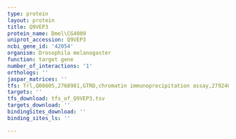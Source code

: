 ```yaml
---
type: protein
layout: protein
title: Q9VEP3
protein_name: Dmel\CG4009
uniprot_accession: Q9VEP3
ncbi_gene_id: '42054'
organism: Drosophila melanogaster
function: target gene
number_of_interactions: '1'
orthologs: ''
jaspar_matrices: ''
tfs: Trl,Q08605,2768981,GTRD,chromatin immunoprecipitation assay,27924024%5Buid%5D,No
targets: ''
tfs_download: tfs_of_Q9VEP3.tsv
targets_download: ''
bindingSites_download: ''
binding_sites_ls: ''

---
```

